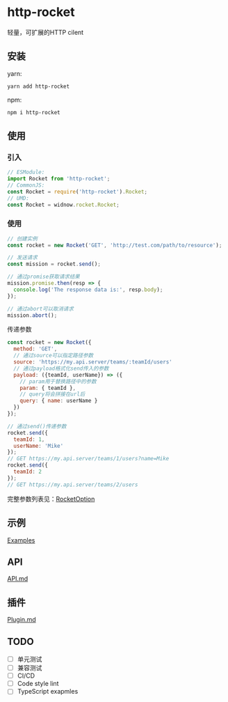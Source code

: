# http-rocket

轻量，可扩展的HTTP cilent

## 安装

yarn:

```bash
yarn add http-rocket
```

npm:

```bash
npm i http-rocket
```

## 使用

### 引入

```js
// ESModule:
import Rocket from 'http-rocket';
// CommonJS:
const Rocket = require('http-rocket').Rocket;
// UMD:
const Rocket = widnow.rocket.Rocket;
```

### 使用
```js
// 创建实例
const rocket = new Rocket('GET', 'http://test.com/path/to/resource');

// 发送请求
const mission = rocket.send();

// 通过promise获取请求结果
mission.promise.then(resp => {
  console.log('The response data is:', resp.body);
});

// 通过abort可以取消请求
mission.abort();
```

传递参数
```js
const rocket = new Rocket({
  method: 'GET',
  // 通过source可以指定路径参数
  source: 'https://my.api.server/teams/:teamId/users'
  // 通过payload格式化send传入的参数
  payload: ({teamId, userName}) => ({
    // param用于替换路径中的参数
    param: { teamId },
    // query将会拼接在url后
    query: { name: userName }
  })
});

// 通过send()传递参数
rocket.send({
  teamId: 1,
  userName: 'Mike'
});
// GET https://my.api.server/teams/1/users?name=Mike
rocket.send({
  teamId: 2
});
// GET https://my.api.server/teams/2/users
```

完整参数列表见：[RocketOption](./API.md#rocketoption)

## 示例

[Examples](./example)

## API
[API.md](./API.md)

## 插件
[Plugin.md](./PLUGIN.md)

## TODO

- [ ] 单元测试
- [ ] 兼容测试
- [ ] CI/CD
- [ ] Code style lint
- [ ] TypeScript exapmles

